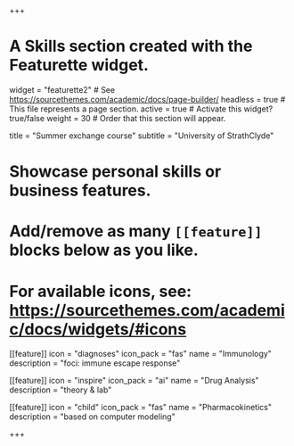 +++
# A Skills section created with the Featurette widget.
widget = "featurette2"  # See https://sourcethemes.com/academic/docs/page-builder/
headless = true  # This file represents a page section.
active = true  # Activate this widget? true/false
weight = 30  # Order that this section will appear.

title = "Summer exchange course"
subtitle = "University of StrathClyde"


# Showcase personal skills or business features.
# 
# Add/remove as many `[[feature]]` blocks below as you like.
# 
# For available icons, see: https://sourcethemes.com/academic/docs/widgets/#icons

[[feature]]
  icon = "diagnoses"
  icon_pack = "fas"
  name = "Immunology"
  description = "foci: immune escape response"
  
[[feature]]
  icon = "inspire"
  icon_pack = "ai"
  name = "Drug Analysis"
  description = "theory & lab"  
  
[[feature]]
  icon = "child"
  icon_pack = "fas"
  name = "Pharmacokinetics"
  description = "based on computer modeling"

+++


